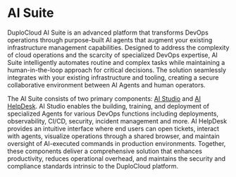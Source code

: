 # AI Suite

DuploCloud AI Suite is an advanced platform that transforms DevOps operations through purpose-built AI agents that augment your existing infrastructure management capabilities. Designed to address the complexity of cloud operations and the scarcity of specialized DevOps expertise, AI Suite intelligently automates routine and complex tasks while maintaining a human-in-the-loop approach for critical decisions. The solution seamlessly integrates with your existing infrastructure and tooling, creating a secure collaborative environment between AI Agents and human operators.

The AI Suite consists of two primary components: [AI Studio](ai-studio/) and [AI HelpDesk](ai-helpdesk/). AI Studio enables the building, training, and deployment of specialized Agents for various DevOps functions including deployments, observability, CI/CD, security, incident management and more. AI HelpDesk provides an intuitive interface where end users can open tickets, interact with agents, visualize operations through a shared browser, and maintain oversight of AI-executed commands in production environments. Together, these components deliver a comprehensive solution that enhances productivity, reduces operational overhead, and maintains the security and compliance standards intrinsic to the DuploCloud platform.
